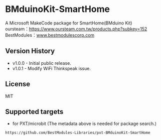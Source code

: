 # BMduinoKit-SmartHome

A Microsoft MakeCode package for SmartHome(BMduino Kit)  
oursteam：https://www.oursteam.com.tw/products.php?subkey=152  
BestModules：www.bestmodulescorp.com

## Version History
* v1.0.0 - Initial public release.
* v1.0.1 - Modify WiFi Thinkspeak issue.

## License

MIT

## Supported targets

* for PXT/microbit
(The metadata above is needed for package search.)

```package
https://github.com/BestModules-Libraries/pxt-BMduinoKit-SmartHome
```
